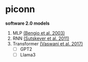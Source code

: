 # piconn

**software 2.0 models**

1. MLP [(Bengio et al. 2003)](https://www.jmlr.org/papers/volume3/bengio03a/bengio03a.pdf)
2. RNN [(Sutskever et al. 2011)](https://icml.cc/2011/papers/524_icmlpaper.pdf)
3. Transformer [(Vaswani et al. 2017)](https://arxiv.org/abs/1706.03762)
    - [ ] GPT2
    - [ ] Llama3
